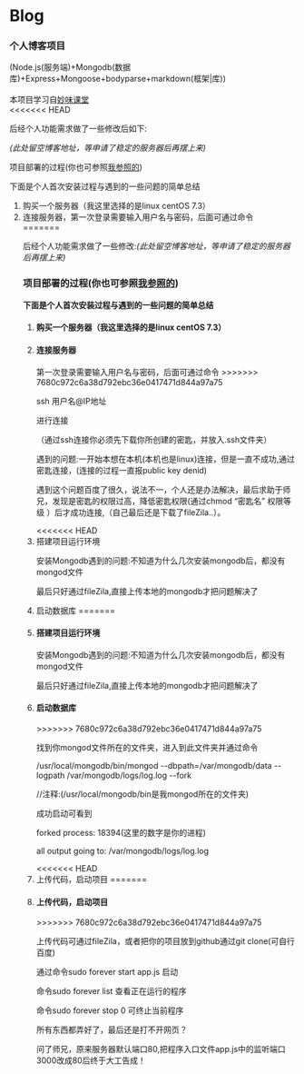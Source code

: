 # Blog
<h3>个人博客项目</h3>(Node.js(服务端)+Mongodb(数据库)+Express+Mongoose+bodyparse+markdown(框架|库))<br><br>
本项目学习自<a href="http://study.163.com/course/courseMain.htm?courseId=1003675016">妙味课堂</a><br>
<<<<<<< HEAD
<p>后经个人功能需求做了一些修改后如下:</p>

<em>(此处留空博客地址，等申请了稳定的服务器后再摆上来)</em>

<p>项目部署的过程(你也可参照<a href="https://segmentfault.com/a/1190000004051670#articleHeader4">我参照的</a>)</p>
<p>下面是个人首次安装过程与遇到的一些问题的简单总结</p>
<ol>
<li>
	购买一个服务器（我这里选择的是linux centOS 7.3）
</li>
<li>连接服务器，第一次登录需要输入用户名与密码，后面可通过命令<br>
=======
<p>后经个人功能需求做了一些修改:<em>(此处留空博客地址，等申请了稳定的服务器后再摆上来)</em></p>

<h3>项目部署的过程(你也可参照<a href="https://segmentfault.com/a/1190000004051670#articleHeader4">我参照的</a>)</h3>
<strong>下面是个人首次安装过程与遇到的一些问题的简单总结</strong>
<ol>
<li>
	<h4>购买一个服务器（我这里选择的是linux centOS 7.3）</h4>
</li>
	<li><h4>连接服务器</h4>
	第一次登录需要输入用户名与密码，后面可通过命令
>>>>>>> 7680c972c6a38d792ebc36e0417471d844a97a75
	<p>ssh 用户名@IP地址 </p>	进行连接
	<p>（通过ssh连接你必须先下载你所创建的密匙，并放入.ssh文件夹）</p>
	<p>遇到的问题:一开始本想在本机(本机也是linux)连接，但是一直不成功,通过密匙连接，(连接的过程一直报public key denid)</p>
	<p>遇到这个问题百度了很久，说法不一，个人还是办法解决，最后求助于师兄，发现是密匙的权限过高，降低密匙权限(通过chmod “密匙名” 权限等级 ）后才成功连接,（自己最后还是下载了fileZila..）。</p>
</li>
<<<<<<< HEAD
<li>搭建项目运行环境
	<p>安装Mongodb遇到的问题:不知道为什么几次安装mongodb后，都没有mongod文件</p>
	<p>最后只好通过fileZila,直接上传本地的mongodb才把问题解决了</p>
</li>
<li>启动数据库
=======
	<li><h4>搭建项目运行环境</h4>
	<p>安装Mongodb遇到的问题:不知道为什么几次安装mongodb后，都没有mongod文件</p>
	<p>最后只好通过fileZila,直接上传本地的mongodb才把问题解决了</p>
</li>
<li><h4>启动数据库</h4>
>>>>>>> 7680c972c6a38d792ebc36e0417471d844a97a75
	<p>找到你mongod文件所在的文件夹，进入到此文件夹并通过命令</p>
	<p>/usr/local/mongodb/bin/mongod --dbpath=/var/mongodb/data --logpath /var/mongodb/logs/log.log --fork</p>
	<p>//注释:(/usr/local/mongodb/bin是我mongod所在的文件夹)</p>
	<p>成功启动可看到</p>
	<p>forked process: 18394(这里的数字是你的进程)</p>
	<p>all output going to: /var/mongodb/logs/log.log</p>
</li>
<<<<<<< HEAD
<li>上传代码，启动项目
=======
	<li><h4>上传代码，启动项目</h4>
>>>>>>> 7680c972c6a38d792ebc36e0417471d844a97a75
	<p>上传代码可通过fileZila，或者把你的项目放到github通过git clone(可自行百度)</p>
	<p>通过命令sudo forever start app.js 启动</p>
	<p>命令sudo forever list 查看正在运行的程序</p>
	<p>命令sudo forever stop 0 可终止当前程序</p>
	<p>所有东西都弄好了，最后还是打不开网页？</p>
	<p>问了师兄，原来服务器默认端口80,把程序入口文件app.js中的监听端口3000改成80后终于大工告成！</p>
</li>
</ol>
